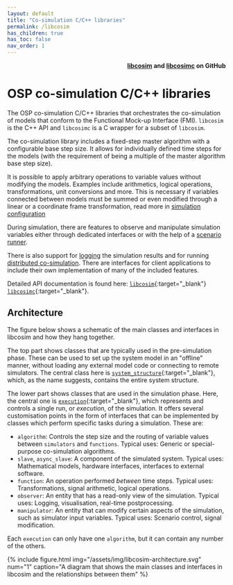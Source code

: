 ```yaml
---
layout: default
title: "Co-simulation C/C++ libraries"
permalink: /libcosim
has_children: true
has_toc: false
nav_order: 1
---
```


<div style="text-align: right">
    <b>
        <a href="https://github.com/open-simulation-platform/libcosim">libcosim</a>
        and  
        <a href="https://github.com/open-simulation-platform/libcosimc">libcosimc</a>   
        on GitHub
    </b>
</div>

# OSP co-simulation C/C++ libraries
The OSP co-simulation C/C++ libraries that orchestrates the co-simulation of models that conform to the Functional Mock-up Interface (FMI). 
`libcosim` is the C++ API and `libcosimc` is a C wrapper for a subset of `libcosim`. 

The co-simulation library includes a fixed-step master algorithm with a configurable base step size. 
It allows for individually defined time steps for the models (with the requirement of being a multiple of the master algorithm base step size).
 
It is possible to apply arbitrary operations to variable values without modifying the models. 
Examples include arithmetics, logical operations, transformations, unit conversions and more. 
This is necessary if variables connected between models must be summed or even modified through a linear or a coordinate frame transformation, read more in [simulation configuration](/libcosim/configuration) 

During simulation, there are features to observe and manipulate simulation variables either through dedicated interfaces or with the help of a [scenario runner](/libcosim/scenario).

There is also support for [logging](/libcosim/logging) the simulation results and for running [distributed co-simulation](/libcosim/fmuproxy).
There are interfaces for client applications to include their own implementation of many of the included features. 

Detailed API documentation is found here:
[`libcosim`](/libcosim/doxygen/libcosim/0.7.0){:target="_blank"}
[`libcosimc`](/libcosim/doxygen/libcosimc/0.7.0){:target="_blank"}.

## Architecture
The figure below shows a schematic of the main classes and interfaces in libcosim and how they hang together.

The top part shows classes that are typically used in the pre-simulation phase.
These can be used to set up the system model in an "offline" manner,
without loading any external model code or connecting to remote simulators.
The central class here is [`system_structure`](/libcosim/doxygen/libcosim/0.7.0/classcosim_1_1system__structure.html){:target="_blank"},
which, as the name suggests, contains the entire system structure.

The lower part shows classes that are used in the simulation phase.
Here, the central one is [`execution`](/libcosim/doxygen/libcosim/0.7.0/classcosim_1_1execution.html){:target="_blank"},
which represents and controls a single run, or _execution_, of the simulation.
It offers several customisation points in the form of interfaces that can be implemented by classes which perform specific tasks during a simulation.
These are:

  - `algorithm`: Controls the step size and the routing of variable values between `simulators` and `functions`. Typical uses: Generic or special-purpose co-simulation algorithms.
  - `slave`, `async_slave`: A component of the simulated system. Typical uses: Mathematical models, hardware interfaces, interfaces to external software.
  - `function`: An operation performed _between_ time steps. Typical uses: Transformations, signal arithmetic, logical operations.
  - `observer`: An entity that has a read-only view of the simulation. Typical uses: Logging, visualisation, real-time postprocessing.
  - `manipulator`: An entity that can modify certain aspects of the simulation, such as simulator input variables. Typical uses: Scenario control, signal modification.

Each `execution` can only have one `algorithm`, but it can contain any number of the others.

{% include figure.html 
    img="/assets/img/libcosim-architecture.svg" 
    num="1" 
    caption="A diagram that shows the main classes and interfaces in libcosim and the relationships between them" 
%}
